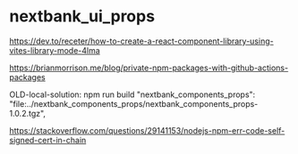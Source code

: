 # nextbank_ui_props

https://dev.to/receter/how-to-create-a-react-component-library-using-vites-library-mode-4lma

https://brianmorrison.me/blog/private-npm-packages-with-github-actions-packages

OLD-local-solution:
npm run build
"nextbank_components_props": "file:../nextbank_components_props/nextbank_components_props-1.0.2.tgz",


https://stackoverflow.com/questions/29141153/nodejs-npm-err-code-self-signed-cert-in-chain